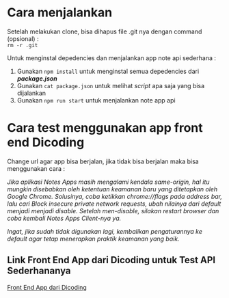 # Cara menjalankan

Setelah melakukan clone, bisa dihapus file .git nya dengan command (opsional) : <br>
`rm -r .git`
<br>

Untuk menginstal depedencies dan menjalankan app note api sederhana : <br>

1. Gunakan `npm install` untuk menginstal semua depedencies dari ***package.json***
2. Gunakan `cat package.json` untuk melihat *script* apa saja yang bisa dijalankan
3. Gunakan `npm run start` untuk menjalankan note app api


# Cara test menggunakan app front end Dicoding 

Change url agar app bisa berjalan, jika tidak bisa berjalan maka bisa menggunakan cara : <br>

*Jika aplikasi Notes Apps masih mengalami kendala same-origin, hal itu mungkin disebabkan oleh ketentuan keamanan baru yang ditetapkan oleh Google Chrome. Solusinya, coba ketikkan chrome://flags pada address bar, lalu cari Block insecure private network requests, ubah nilainya dari default menjadi menjadi disable. Setelah men-disable, silakan restart browser dan coba kembali Notes Apps Client-nya ya.*

*Ingat, jika sudah tidak digunakan lagi, kembalikan pengaturannya ke default agar tetap menerapkan praktik keamanan yang baik.*

## Link Front End App dari Dicoding untuk Test API Sederhananya
[Front End App dari Dicoding](http://notesapp-v1.dicodingacademy.com/)